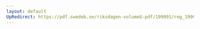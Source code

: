 ```yaml
---
layout: default
UpRedirect: https://pdf.swedeb.se/riksdagen-volumeG-pdf/199091/reg_199091/reg_199091_0225.pdf
---
```

